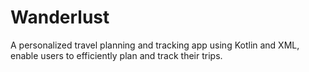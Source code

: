 # Wanderlust

A personalized travel planning and tracking app using Kotlin and XML, enable users to efficiently plan and track their trips.

